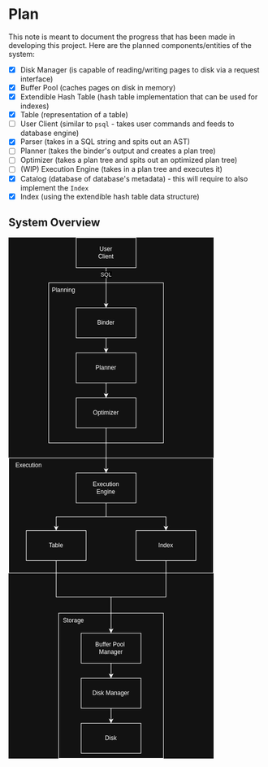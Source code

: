 # Plan

This note is meant to document the progress that has been made in developing this project. Here are the planned components/entities of the system:
- [x] Disk Manager (is capable of reading/writing pages to disk via a request interface)
- [x] Buffer Pool (caches pages on disk in memory)
- [x] Extendible Hash Table (hash table implementation that can be used for indexes)
- [x] Table (representation of a table)
- [ ] User Client (similar to `psql` - takes user commands and feeds to database engine)
- [x] Parser (takes in a SQL string and spits out an AST)
- [ ] Planner (takes the binder's output and creates a plan tree)
- [ ] Optimizer (takes a plan tree and spits out an optimized plan tree)
- [ ] (WIP) Execution Engine (takes in a plan tree and executes it)
- [x] Catalog (database of database's metadata) - this will require to also implement the `Index`
- [x] Index (using the extendible hash table data structure)

## System Overview

![Architecture Overview](images/architecture.png)
